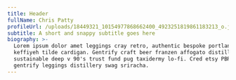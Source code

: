 ```yaml
---
title: Header
fullName: Chris Patty
profileUrl: /uploads/18449321_10154977868662400_4923251819861183213_o.jpg
subtitle: A short and snappy subtitle goes here
biography: >-
  Lorem ipsum dolor amet leggings cray retro, authentic bespoke portland celiac
  keffiyeh tilde cardigan. Gentrify craft beer franzen affogato distillery lomo
  sustainable deep v 90's trust fund pug taxidermy lo-fi. Cred etsy PBR&B, YOLO
  gentrify leggings distillery swag sriracha.
---
```


